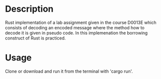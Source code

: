 # Description
Rust implementation of a lab assignment given in the course D0013E which consists of decoding an encoded message
where the method how to decode it is given in pseudo code. In this implemenation the borrowing construct of Rust
is practiced.

# Usage
Clone or download and run it from the terminal with 'cargo run'.
